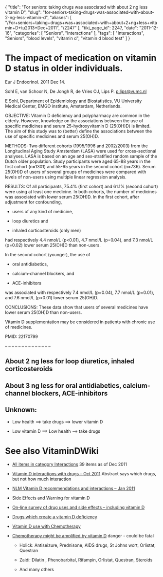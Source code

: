 {
    "title": "For seniors: taking drugs was associated with about 2 ng less vitamin D",
    "slug": "for-seniors-taking-drugs-was-associated-with-about-2-ng-less-vitamin-d",
    "aliases": [
        "/For+seniors+taking+drugs+was+associated+with+about+2+ng+less+vitamin+D+\u2013+Dec+2011",
        "/2247"
    ],
    "tiki_page_id": 2247,
    "date": "2011-12-16",
    "categories": [
        "Seniors",
        "Interactions"
    ],
    "tags": [
        "Interactions",
        "Seniors",
        "blood levels",
        "vitamin d",
        "vitamin d blood test"
    ]
}


# The impact of medication on vitamin D status in older individuals.

Eur J Endocrinol. 2011 Dec 14. 

Sohl E, van Schoor N, De Jongh R, de Vries OJ, Lips P. p.lips@vumc.nl

E Sohl, Department of Epidemiology and Biostatistics, VU University Medical Center, EMGO institute, Amsterdam, Netherlands.

OBJECTIVE: Vitamin D deficiency and polypharmacy are common in the elderly. However, knowledge on the associations between the use of specific medicines and serum 25-hydroxyvitamin D (25(OH)D) is limited. The aim of this study was to (better) define the associations between the use of specific medicines and serum 25(OH)D.

METHODS: Two different cohorts (1995/1996 and 2002/2003) from the Longitudinal Aging Study Amsterdam (LASA) were used for cross-sectional analyses. LASA is based on an age and sex-stratified random sample of the Dutch older population. Study participants were aged 65-88 years in the first cohort (n=1301) and 55-65 years in the second cohort (n=736). Serum 25(OH)D of users of several groups of medicines were compared with levels of non-users using multiple linear regression analysis.

RESULTS: Of all participants, 75.4% (first cohort) and 61.1% (second cohort) were using at least one medicine. In both cohorts, the number of medicines was associated with lower serum 25(OH)D. In the first cohort, after adjustment for confounding, 

* users of any kind of medicine, 

* loop diuretics and 

* inhaled corticosteroids (only men) 

had respectively 4.4 nmol/L (p<0.01), 4.7 nmol/L (p=0.04), and 7.3 nmol/L (p=0.02) lower serum 25(OH)D than non-users. 

In the second cohort (younger), the use of 

* oral antidiabetics, 

* calcium-channel blockers, and 

* ACE-inhibitors 

was associated with respectively 7.4 nmol/L (p=0.04), 7.7 nmol/L (p=0.01), and 7.6 nmol/L (p<0.01) lower serum 25(OH)D.

CONCLUSIONS: These data show that users of several medicines have lower serum 25(OH)D than non-users. 

Vitamin D supplementation may be considered in patients with chronic use of medicines.

PMID:     22170799

– – – – – – – – – – – – – – 

## About 2 ng less for loop diuretics, inhaled corticosteroids

## About 3 ng less for oral antidiabetics, calcium-channel blockers, ACE-inhibitors

## Unknown:

* Low health ==> take drugs ==> lower vitamin D

* Low vitamin D ==> Low health ==> take drugs

# See also VitaminDWiki

* [All items in category Interactions](https://www.VitaminDWiki.com/tiki-browse_categories.php?parentId=59&sort_mode=created_desc) 39 items as of Dec 2011

* [Vitamin D interactions with drugs – Oct 2011](/posts/vitamin-d-interactions-with-drugs) Abstract says which drugs, but not how much interaction

* [NLM Vitamin D recommendations and interactions – Jan 2011](/posts/nlm-vitamin-d-recommendations-and-interactions)

* [Side Effects and Warning for vitamin D](/posts/side-effects-and-warning-for-vitamin-d)

* [On-line survey of drug uses and side effects – including vitamin D](/posts/on-line-survey-of-drug-uses-and-side-effects-including-vitamin-d)

* [Drugs which create a vitamin D deficiency](/tags/drugs-which-create-a-vitamin-d-deficiency.html)

* [Vitamin D use with Chemotherapy](/tags/vitamin-d-use-with-chemotherapy.html)

* [Chemotherapy might be amplified by vitamin D](/tags/chemotherapy-might-be-amplified-by-vitamin-d.html)  danger - could be fatal

   * Holick: Antiseizure, Prednisone, AIDS drugs, St Johns wort, Orlistat, Questran

   * Zaidi: Dilatin , Phenobarbital, Rifampin, Orlistat, Questran, Steroids

   * And many others